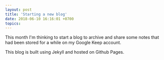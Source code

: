 ```yaml
---
layout: post
title: 'Starting a new blog'
date: 2018-06-10 16:16:01 +0700
topics:
---
```


This month I'm thinking to start a blog to archive and share some notes that had been stored for a while on my Google Keep account.

This blog is built using Jekyll and hosted on Github Pages.
